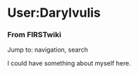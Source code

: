 # User:Darylvulis

### From FIRSTwiki

Jump to: navigation, search

I could have something about myself here.


